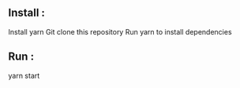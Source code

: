 ## Install : 
Install yarn
Git clone this repository
Run yarn to install dependencies


## Run : 
yarn start 
